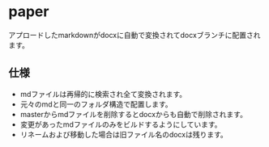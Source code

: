 # paper

アプロードしたmarkdownがdocxに自動で変換されてdocxブランチに配置されます。

## 仕様

- mdファイルは再帰的に検索され全て変換されます。
- 元々のmdと同一のフォルダ構造で配置します。
- masterからmdファイルを削除するとdocxからも自動で削除されます。
- 変更があったmdファイルのみをビルドするようにしています。
- リネームおよび移動した場合は旧ファイル名のdocxは残ります。
